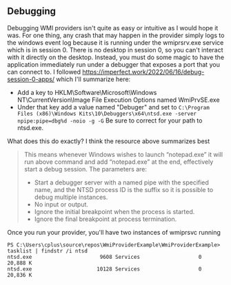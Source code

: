 ## Debugging
Debugging WMI providers isn't quite as easy or intuitive as I would hope it was.  For one thing, any crash that may happen in the provider simply logs to the windows event log because it is running under the wmiprsrv.exe service which is in session 0.  There is no desktop in session 0, so you can't interact with it directly on the desktop.  Instead, you must do some magic to have the application immediately run under a debugger that exposes a port that you can connect to.  I followed https://imperfect.work/2022/06/16/debug-session-0-apps/ which I'll summarize here:

* Add a key to HKLM\Software\Microsoft\Windows NT\CurrentVersion\Image File Execution Options named  WmiPrvSE.exe
* Under that key add a value named "Debuger" and set to `C:\Program Files (x86)\Windows Kits\10\Debuggers\x64\ntsd.exe -server npipe:pipe=dbg%d -noio -g -G` Be sure to correct for your path to ntsd.exe.

What does this do exactly?  I think the resource above summarizes best
> This means whenever Windows wishes to launch “notepad.exe” it will run above command and add “notepad.exe” at the end, effectively start a debug session. The parameters are:
> * Start a debugger server with a named pipe with the specified name, and the NTSD process ID is the suffix so it is possible to debug multiple instances.
> * No input or output.
> * Ignore the initial breakpoint when the process is started.
> * Ignore the final breakpoint at process termination.

Once you run your provider, you'll have two instances of wmiprsvc running
```
PS C:\Users\cplus\source\repos\WmiProviderExample\WmiProviderExample> tasklist | findstr /i ntsd
ntsd.exe                      9608 Services                   0     20,888 K
ntsd.exe                     10128 Services                   0     20,836 K
```